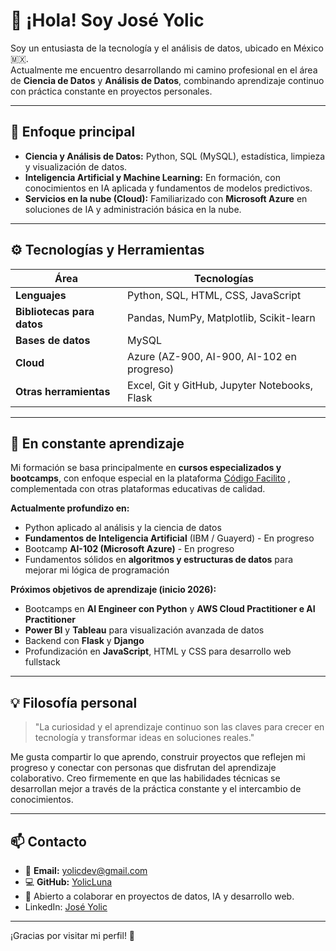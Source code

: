 # 👋 ¡Hola! Soy José Yolic

Soy un entusiasta de la tecnología y el análisis de datos, ubicado en México 🇲🇽.  
Actualmente me encuentro desarrollando mi camino profesional en el área de **Ciencia de Datos** y **Análisis de Datos**, combinando aprendizaje continuo con práctica constante en proyectos personales.

---

## 🎯 Enfoque principal

- **Ciencia y Análisis de Datos:** Python, SQL (MySQL), estadística, limpieza y visualización de datos.  
- **Inteligencia Artificial y Machine Learning:** En formación, con conocimientos en IA aplicada y fundamentos de modelos predictivos.  
- **Servicios en la nube (Cloud):** Familiarizado con **Microsoft Azure** en soluciones de IA y administración básica en la nube. 

---

## ⚙️ Tecnologías y Herramientas

| Área | Tecnologías |
|------|--------------|
| **Lenguajes** | Python, SQL, HTML, CSS, JavaScript |
| **Bibliotecas para datos** | Pandas, NumPy, Matplotlib, Scikit-learn |
| **Bases de datos** | MySQL |
| **Cloud** | Azure (AZ-900, AI-900, AI-102 en progreso) |
| **Otras herramientas** | Excel, Git y GitHub, Jupyter Notebooks, Flask |

---

## 🌱 En constante aprendizaje

Mi formación se basa principalmente en **cursos especializados y bootcamps**, con enfoque especial en la plataforma [Código Facilito](https://codigofacilito.com/suscripcion?ref=Joseyolic) , complementada con otras plataformas educativas de calidad.

**Actualmente profundizo en:**
- Python aplicado al análisis y la ciencia de datos  
- **Fundamentos de Inteligencia Artificial** (IBM / Guayerd) - En progreso  
- Bootcamp **AI-102 (Microsoft Azure)** - En progreso  
- Fundamentos sólidos en **algoritmos y estructuras de datos** para mejorar mi lógica de programación  

**Próximos objetivos de aprendizaje (inicio 2026):**
- Bootcamps en **AI Engineer con Python** y **AWS Cloud Practitioner e AI Practitioner** 
- **Power BI** y **Tableau** para visualización avanzada de datos  
- Backend con **Flask** y **Django**  
- Profundización en **JavaScript**, HTML y CSS para desarrollo web fullstack

---

## 💡 Filosofía personal

> "La curiosidad y el aprendizaje continuo son las claves para crecer en tecnología y transformar ideas en soluciones reales."

Me gusta compartir lo que aprendo, construir proyectos que reflejen mi progreso y conectar con personas que disfrutan del aprendizaje colaborativo. Creo firmemente en que las habilidades técnicas se desarrollan mejor a través de la práctica constante y el intercambio de conocimientos.

---

## 📫 Contacto

- 📧 **Email:** yolicdev@gmail.com  
- 💻 **GitHub:** [YolicLuna](https://github.com/YolicLuna)  
- 🤝 Abierto a colaborar en proyectos de datos, IA y desarrollo web.
- LinkedIn: [José Yolic](https://www.linkedin.com/in/joseyolic)

---
¡Gracias por visitar mi perfil! 🚀
